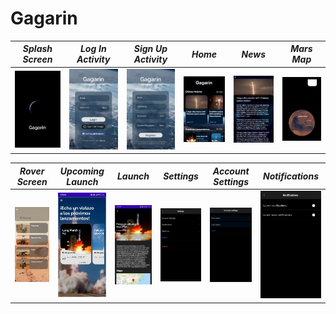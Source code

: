# Gagarin
*Splash Screen* | *Log In Activity* | *Sign Up Activity* | *Home* | *News* | *Mars Map*
--------------|-----------------|------------------|---------------|---------------|---------------
![Splash Screen](/img/SplashScreen.png) | ![Log In Activity](/img/Login.png) | ![Sign Up Activity](/img/SignUp.png) | ![Home](/img/Home.png) | ![News](/img/News.png) | ![Mars Map](/img/MarsMap.png)

*Rover Screen* | *Upcoming Launch* | *Launch* | *Settings* | *Account Settings* | *Notifications*
--------------|-----------------|-----------------|-----------------|-----------------|-----------------
![Rover Sreen](/img/RoverScreen.png) | ![Upcoming Launch](/img/ProxLanzamientos.png) | ![Launch](/img/Launch.png) | ![Settings](/img/Settings.png) | ![Account Settings](/img/AccountSettings.png) | ![Notifications](/img/Notifications.png)